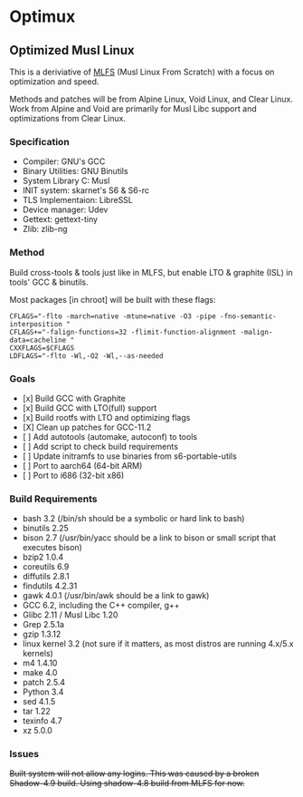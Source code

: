 # Optimux
## Optimized Musl Linux

This is a deriviative of [MLFS](https://github.com/dslm4515/Musl-LFS) (Musl Linux From Scratch) with a focus on optimization and speed. 

Methods and patches will be from Alpine Linux, Void Linux, and Clear Linux. Work from Alpine and Void are primarily for Musl Libc support and optimizations from Clear Linux.

### Specification

<ul>
<li>Compiler: GNU's GCC</li>
<li>Binary Utilities: GNU Binutils</li>
<li>System Library C: Musl</li>
<li>INIT system: skarnet's S6 & S6-rc</li>
<li>TLS Implementaion: LibreSSL</li>
<li>Device manager: Udev </li>
<li>Gettext: gettext-tiny </li>
<li>Zlib: zlib-ng </li>
</ul>

### Method

Build cross-tools & tools just like in MLFS, but enable LTO & graphite (ISL) in tools' GCC & binutils.

Most packages [in chroot] will be built with these flags:

```
CFLAGS="-flto -march=native -mtune=native -O3 -pipe -fno-semantic-interposition "
CFLAGS+="-falign-functions=32 -flimit-function-alignment -malign-data=cacheline "
CXXFLAGS=$CFLAGS
LDFLAGS="-flto -Wl,-O2 -Wl,--as-needed
```

### Goals

<ul>
<li> [x] Build GCC with Graphite </li>
<li> [x] Build GCC with LTO(full) support </li>
<li> [x] Build rootfs with LTO and optimizing flags </li>
<li> [X] Clean up patches for GCC-11.2 </li>
<li> [ ] Add autotools (automake, autoconf) to tools </li>
<li> [ ] Add script to check build requirements </li>
<li> [ ] Update initramfs to use binaries from s6-portable-utils </li>
<lI> [ ] Port to aarch64 (64-bit ARM) </li>
<lI> [ ] Port to i686 (32-bit x86) </li>
</ul>

### Build Requirements
<ul>
 <li>bash 3.2 (/bin/sh should be a symbolic or hard link to bash) </li>
 <li>binutils 2.25 </li>
 <li>bison 2.7 (/usr/bin/yacc should be a link to bison or small script that executes bison) </li>
 <li>bzip2 1.0.4 </li>
 <li>coreutils 6.9 </li>
 <li>diffutils 2.8.1 </li>
 <li>findutils 4.2.31 </li>
 <li>gawk 4.0.1 (/usr/bin/awk should be a link to gawk) </li>
 <li>GCC 6.2, including the C++ compiler, g++ </li>
 <li>Glibc 2.11 / Musl Libc 1.20 </li>
 <li>Grep 2.5.1a </li>
 <li>gzip 1.3.12 </li>
 <li>linux kernel 3.2 (not sure if it matters, as most distros are running 4.x/5.x kernels)</li>
 <li>m4 1.4.10</li>
 <li>make 4.0 </li>
 <li>patch 2.5.4 </li>
 <li>Python 3.4 </li>
 <li>sed 4.1.5 </li>
 <li>tar 1.22 </li>
 <li>texinfo 4.7 </li>
 <li>xz 5.0.0 </li>
</ul>

### Issues

~~Built system will not allow any logins. This was caused by a broken Shadow-4.9 build. Using shadow-4.8 build from MLFS for now.~~
